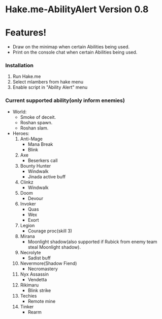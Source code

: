 # Hake.me-AbilityAlert Version 0.8

# Features!
  - Draw on the minimap when certain Abilities being used.
  - Print on the console chat when certain Abilities being used.

### Installation

1. Run Hake.me
2. Select mlambers from hake menu
3. Enable script in "Ability Alert" menu

### Current supported ability(only inform enemies)

  - World:
       * Smoke of deceit.
       * Roshan spawn.
       * Roshan slam.
  - Heroes:
	   1. Anti-Mage
            * Mana Break
			* Blink
	   2. Axe
            * Beserkers call
	   3. Bounty Hunter
			* Windwalk
			* Jinada active buff
	   4. Clinkz
			* Windwalk
	   5. Doom
            * Devour
	   6. Invoker
            * Quas
			* Wex
			* Exort
	   7. Legion
			* Courage proc(skill 3)
       8. Mirana
            * Moonlight shadow(also supported if Rubick from enemy team steal Moonlight shadow).
	   9. Necrolyte
			* Sadist buff
       10. Nevermore(Shadow Fiend)
            * Necromastery
       11. Nyx Assassin
            * Vendetta
       12. Rikimaru
            * Blink strike
	   13. Techies
	        * Remote mine
	   14. Tinker
			* Rearm
       
